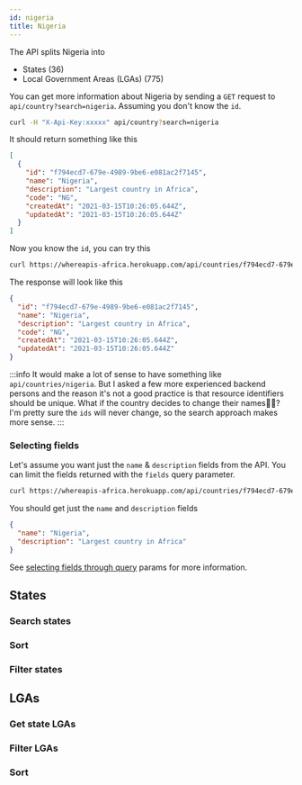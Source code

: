 ```yaml
---
id: nigeria
title: Nigeria
---
```


The API splits Nigeria into

- States (36)
- Local Government Areas (LGAs) (775)

You can get more information about Nigeria by sending a `GET` request to `api/country?search=nigeria`. Assuming you don't know the `id`.

```bash
curl -H "X-Api-Key:xxxxx" api/country?search=nigeria
```

It should return something like this

```json
[
  {
    "id": "f794ecd7-679e-4989-9be6-e081ac2f7145",
    "name": "Nigeria",
    "description": "Largest country in Africa",
    "code": "NG",
    "createdAt": "2021-03-15T10:26:05.644Z",
    "updatedAt": "2021-03-15T10:26:05.644Z"
  }
]
```

Now you know the `id`, you can try this

```bash
curl https://whereapis-africa.herokuapp.com/api/countries/f794ecd7-679e-4989-9be6-e081ac2f7145 H "X-Api-Key:xxxxx"
```

The response will look like this

```json
{
  "id": "f794ecd7-679e-4989-9be6-e081ac2f7145",
  "name": "Nigeria",
  "description": "Largest country in Africa",
  "code": "NG",
  "createdAt": "2021-03-15T10:26:05.644Z",
  "updatedAt": "2021-03-15T10:26:05.644Z"
}
```

:::info
It would make a lot of sense to have something like `api/countries/nigeria`. But I asked a few more experienced backend persons and the reason it's not a good practice is that resource identifiers should be unique. What if the country decides to change their names🤷‍♀️? I'm pretty sure the `ids` will never change, so the search approach makes more sense.
:::

### Selecting fields

Let's assume you want just the `name` & `description` fields from the API. You can limit the fields returned with the `fields` query parameter.

```bash
curl https://whereapis-africa.herokuapp.com/api/countries/f794ecd7-679e-4989-9be6-e081ac2f7145?fields=name,description H "X-Api-Key:xxxxx"
```

You should get just the `name` and `description` fields

```json
{
  "name": "Nigeria",
  "description": "Largest country in Africa"
}
```

See [selecting fields through query](https://twitter.com) params for more information.

## States

### Search states

### Sort

### Filter states

## LGAs

### Get state LGAs

### Filter LGAs

### Sort
